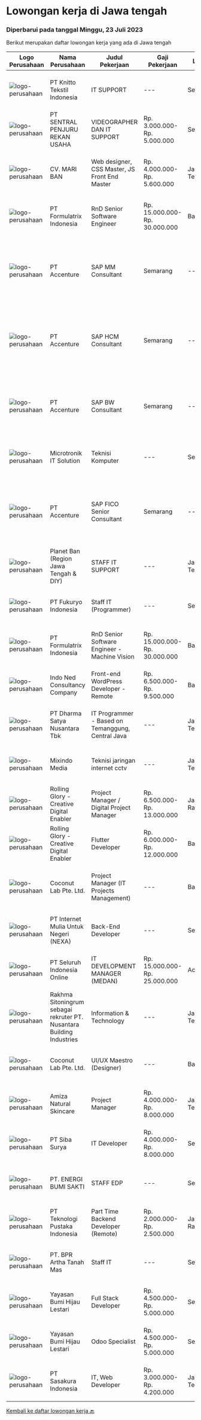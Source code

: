 
  # Lowongan kerja di Jawa tengah

  ### Diperbarui pada tanggal Minggu, 23 Juli 2023

  Berikut merupakan daftar lowongan kerja yang ada di Jawa tengah

  |Logo Perusahaan | Nama Perusahaan | Judul Pekerjaan | Gaji Pekerjaan | Lokasi | Deskripsi | Tanggal diunggah | Pranala |
  | -------------- | --------------- | --------------- | --------- | --------- | -------------- | ------- | ----------- |
  |![logo-perusahaan](https://image-service-cdn.seek.com.au/95c392ce622d6134b6173f8d6379a0068249ee50/ee4dce1061f3f616224767ad58cb2fc751b8d2dc)|PT Knitto Tekstil Indonesia|IT SUPPORT|---|Semarang|Tugas dan Tanggung Jawab Melakukan pemeliharaan sistem secara keseluruhan, seperti hardware dan software Melakukan pemeliharaan infrastruktur jaringan...|Kamis, 20 Juli 2023|https://www.jobstreet.co.id/id/job/it-support-4410134?token=0~e51bc829-2bf6-4856-b2dd-1354c6024e53&sectionRank=1&jobId=jobstreet-id-job-4410134|
|![logo-perusahaan](https://image-service-cdn.seek.com.au/fb6088203875e904b8a8a78f95aea93c43afd202/ee4dce1061f3f616224767ad58cb2fc751b8d2dc)|PT  SENTRAL PENJURU REKAN USAHA|VIDEOGRAPHER DAN IT SUPPORT|Rp. 3.000.000-Rp. 5.000.000|Semarang|Kualifikasi : Usia 25 - 35 tahun Minimal S1 semua jurusan Pengalaman kerja minimal 2 tahun Menyukai fotografi/videografi Menguasai editing Video Paham...|Selasa, 18 Juli 2023|https://www.jobstreet.co.id/id/job/videographer-dan-it-support-4407919?token=0~e51bc829-2bf6-4856-b2dd-1354c6024e53&sectionRank=2&jobId=jobstreet-id-job-4407919|
|![logo-perusahaan](https://image-service-cdn.seek.com.au/66a619503d461493e59922130a11c21744c0f2e9/ee4dce1061f3f616224767ad58cb2fc751b8d2dc)|CV. MARI BAN|Web designer, CSS Master, JS Front End Master|Rp. 4.000.000-Rp. 5.600.000|Jawa Tengah|CV. MARI BAN INDONESIA membutuhkan seorang web designer handal dan berpengalaman, usia maximum 40 tahun dengan keterampilan yang wajib dimiliki antara...|Kamis, 20 Juli 2023|https://www.jobstreet.co.id/id/job/web-designer-css-master-js-front-end-master-4409695?token=0~e51bc829-2bf6-4856-b2dd-1354c6024e53&sectionRank=3&jobId=jobstreet-id-job-4409695|
|![logo-perusahaan](https://image-service-cdn.seek.com.au/e68aac730da390a16ce750d09b06eaca69364b55/ee4dce1061f3f616224767ad58cb2fc751b8d2dc)|PT Formulatrix Indonesia|RnD Senior Software Engineer|Rp. 15.000.000-Rp. 30.000.000|Bandung|Headquartered in Dubai, United Arab Emirates, Formulatrix is a fast-growing robotic automation equipment manufacturer and software solutions provider...|Kamis, 20 Juli 2023|https://www.jobstreet.co.id/id/job/rnd-senior-software-engineer-4410855?token=0~e51bc829-2bf6-4856-b2dd-1354c6024e53&sectionRank=4&jobId=jobstreet-id-job-4410855|
|![logo-perusahaan](https://image-service-cdn.seek.com.au/1c2e28fa09a87d89b9dac6106fdc6fa435c484bb/ee4dce1061f3f616224767ad58cb2fc751b8d2dc)|PT Accenture|SAP MM Consultant | Semarang|---|Semarang|Responsibilities:• Analyzing and assuring quality of the data collected• Assisting in formulating the specific solutions to address prioritized gaps•...|Rabu, 19 Juli 2023|https://www.jobstreet.co.id/id/job/sap-mm-consultant-%7C-semarang-4409326?token=0~e51bc829-2bf6-4856-b2dd-1354c6024e53&sectionRank=5&jobId=jobstreet-id-job-4409326|
|![logo-perusahaan](https://image-service-cdn.seek.com.au/1c2e28fa09a87d89b9dac6106fdc6fa435c484bb/ee4dce1061f3f616224767ad58cb2fc751b8d2dc)|PT Accenture|SAP HCM Consultant | Semarang|---|Semarang|Key responsibilities may include:SAP professionals design, implement and deploy SAP solutions to achieve defined business goals. Maintain skills in...|Rabu, 19 Juli 2023|https://www.jobstreet.co.id/id/job/sap-hcm-consultant-%7C-semarang-4409335?token=0~e51bc829-2bf6-4856-b2dd-1354c6024e53&sectionRank=6&jobId=jobstreet-id-job-4409335|
|![logo-perusahaan](https://image-service-cdn.seek.com.au/1c2e28fa09a87d89b9dac6106fdc6fa435c484bb/ee4dce1061f3f616224767ad58cb2fc751b8d2dc)|PT Accenture|SAP BW Consultant | Semarang|---|Semarang|Responsibilities:Have exposure with different roles during implementation: Leading Design activity and facilitate workshop Hands-on in design and...|Rabu, 19 Juli 2023|https://www.jobstreet.co.id/id/job/sap-bw-consultant-%7C-semarang-4409323?token=0~e51bc829-2bf6-4856-b2dd-1354c6024e53&sectionRank=7&jobId=jobstreet-id-job-4409323|
|![logo-perusahaan](https://i.ibb.co/sqvTCh9/112815900-stock-vector-no-image-available-icon-flat-vector.webp)|Microtronik IT Solution|Teknisi Komputer|---|Semarang|Kualifikasi Usia Maksimal 27 Tahun  Sehat Jasmani dan Rohani  Jujur Dan Disiplin  Bertanggung Jawab  Mampu Bekerja Dengan Tim / Individu  Bersedia...|Kamis, 20 Juli 2023|https://www.jobstreet.co.id/id/job/teknisi-komputer-4410880?token=0~e51bc829-2bf6-4856-b2dd-1354c6024e53&sectionRank=8&jobId=jobstreet-id-job-4410880|
|![logo-perusahaan](https://image-service-cdn.seek.com.au/1c2e28fa09a87d89b9dac6106fdc6fa435c484bb/ee4dce1061f3f616224767ad58cb2fc751b8d2dc)|PT Accenture|SAP FICO Senior Consultant | Semarang|---|Semarang|Responsibilities may include: Provide business process and functional support for the SAP FI and CO modules including its sub-ledgers such as AP, AR,...|Rabu, 19 Juli 2023|https://www.jobstreet.co.id/id/job/sap-fico-senior-consultant-%7C-semarang-4409318?token=0~e51bc829-2bf6-4856-b2dd-1354c6024e53&sectionRank=9&jobId=jobstreet-id-job-4409318|
|![logo-perusahaan](https://i.ibb.co/sqvTCh9/112815900-stock-vector-no-image-available-icon-flat-vector.webp)|Planet Ban (Region Jawa Tengah & DIY)|STAFF IT SUPPORT|---|Jawa Tengah|Kualifikasi : Usia maksimal 25 tahun Pendidikan min SMK (T. Komputer &amp; Jaringan) Mampu melakukan troubleshooting perangkat IT &amp; Software...|Minggu, 16 Juli 2023|https://www.jobstreet.co.id/id/job/staff-it-support-1036424860?token=0~e51bc829-2bf6-4856-b2dd-1354c6024e53&sectionRank=10&jobId=jobstreet-id-job-1036424860|
|![logo-perusahaan](https://image-service-cdn.seek.com.au/074ccf652200eda3ead09e853fa8d7f79ca5a029/ee4dce1061f3f616224767ad58cb2fc751b8d2dc)|PT Fukuryo Indonesia|Staff IT (Programmer)|---|Semarang|Menguasai bahasa pemrograman diantaranya PHP , Codeigniter, Laravel, MySql, SQL Server Memahami konsep pemrograman berbasis OOP (Object Oriented...|Senin, 10 Juli 2023|https://www.jobstreet.co.id/id/job/staff-it-programmer-4398672?token=0~e51bc829-2bf6-4856-b2dd-1354c6024e53&sectionRank=11&jobId=jobstreet-id-job-4398672|
|![logo-perusahaan](https://image-service-cdn.seek.com.au/e68aac730da390a16ce750d09b06eaca69364b55/ee4dce1061f3f616224767ad58cb2fc751b8d2dc)|PT Formulatrix Indonesia|RnD Senior Software Engineer - Machine Vision|Rp. 15.000.000-Rp. 30.000.000|Bandung|Headquartered in Dubai, United Arab Emirates, FORMULATRIX is a fast-growing robotic automation equipment manufacturer and software solutions provider...|Jumat, 14 Juli 2023|https://www.jobstreet.co.id/id/job/rnd-senior-software-engineer-machine-vision-4404729?token=0~e51bc829-2bf6-4856-b2dd-1354c6024e53&sectionRank=12&jobId=jobstreet-id-job-4404729|
|![logo-perusahaan](https://image-service-cdn.seek.com.au/0a642188b6f444564b4e7d0e61cdd79a37cdf0fa/ee4dce1061f3f616224767ad58cb2fc751b8d2dc)|Indo Ned Consultancy Company|Front-end WordPress Developer - Remote|Rp. 6.500.000-Rp. 9.500.000|Bali|Note: This job is not at IndoNed. You will be working for a Dutch company called U Digital (U B.V.) in Indonesia. U Digital is responsible for the...|Jumat, 14 Juli 2023|https://www.jobstreet.co.id/id/job/front-end-wordpress-developer-remote-4405607?token=0~e51bc829-2bf6-4856-b2dd-1354c6024e53&sectionRank=13&jobId=jobstreet-id-job-4405607|
|![logo-perusahaan](https://image-service-cdn.seek.com.au/3f711d508edc48e2f496769c97e787d14ea386e9/ee4dce1061f3f616224767ad58cb2fc751b8d2dc)|PT Dharma Satya Nusantara Tbk|IT Programmer - Based on Temanggung, Central Java|---|Jawa Tengah|Memastikan tersedianya aplikasi melalui kegiatan pembuatan program guna mendukung kebutuhan Bisnis berdasarkan design aplikasi yang sudah ditetapkan...|Rabu, 12 Juli 2023|https://www.jobstreet.co.id/id/job/it-programmer-based-on-temanggung-central-java-4402478?token=0~e51bc829-2bf6-4856-b2dd-1354c6024e53&sectionRank=14&jobId=jobstreet-id-job-4402478|
|![logo-perusahaan](https://i.ibb.co/sqvTCh9/112815900-stock-vector-no-image-available-icon-flat-vector.webp)|Mixindo Media|Teknisi jaringan internet cctv|---|Jawa Tengah|Kualifikasi Sehat Jasmani Rohani Menguasai Setting Router dan Mikrotik Tidak takut ketinggian Jujur dan bertanggung jawab Deskripsi Pekerjaan...|Sabtu, 15 Juli 2023|https://www.jobstreet.co.id/id/job/teknisi-jaringan-internet-cctv-4405913?token=0~e51bc829-2bf6-4856-b2dd-1354c6024e53&sectionRank=15&jobId=jobstreet-id-job-4405913|
|![logo-perusahaan](https://image-service-cdn.seek.com.au/5959c6c0a975dd0c1093495df1aefba5c8f60f57/ee4dce1061f3f616224767ad58cb2fc751b8d2dc)|Rolling Glory - Creative Digital Enabler|Project Manager / Digital Project Manager|Rp. 6.500.000-Rp. 13.000.000|Jakarta Raya|Rolling Glory is looking for a Project Manager role, who:  has experience in managing digital project and team to make sure the result is delivered in...|Selasa, 11 Juli 2023|https://www.jobstreet.co.id/id/job/project-manager-digital-project-manager-4400058?token=0~e51bc829-2bf6-4856-b2dd-1354c6024e53&sectionRank=16&jobId=jobstreet-id-job-4400058|
|![logo-perusahaan](https://image-service-cdn.seek.com.au/102dca1c75fb558e6532d8df396235b956dd0e8e/ee4dce1061f3f616224767ad58cb2fc751b8d2dc)|Rolling Glory - Creative Digital Enabler|Flutter Developer|Rp. 6.000.000-Rp. 12.000.000|Bandung|We are looking for a skilled mobile developer with prior developing experience to create and maintain mobile applications for Andriod, iOS, and...|Selasa, 11 Juli 2023|https://www.jobstreet.co.id/id/job/flutter-developer-4400080?token=0~e51bc829-2bf6-4856-b2dd-1354c6024e53&sectionRank=17&jobId=jobstreet-id-job-4400080|
|![logo-perusahaan](https://i.ibb.co/sqvTCh9/112815900-stock-vector-no-image-available-icon-flat-vector.webp)|Coconut Lab Pte. Ltd.|Project Manager (IT Projects Management)|---|Bali|Calling all champions of innovation and masterful organizers! Are you ready to embark on an exhilarating journey with Coconut Lab's dynamic and...|Kamis, 06 Juli 2023|https://www.jobstreet.co.id/id/job/project-manager-it-projects-management-10922295/origin/sg?token=0~e51bc829-2bf6-4856-b2dd-1354c6024e53&sectionRank=18&jobId=jobstreet-sg-job-10922295|
|![logo-perusahaan](https://image-service-cdn.seek.com.au/4b5f83539301537f2e8ea5a00ffe7781b652be57/ee4dce1061f3f616224767ad58cb2fc751b8d2dc)|PT Internet Mulia Untuk Negeri (NEXA)|Back-End Developer|---|Semarang|Qualifications:- Minimum of a vocational high school (SMK) in related field.- Experience with Node.js programming language, specifically Express.js...|Jumat, 07 Juli 2023|https://www.jobstreet.co.id/id/job/back-end-developer-4397002?token=0~e51bc829-2bf6-4856-b2dd-1354c6024e53&sectionRank=19&jobId=jobstreet-id-job-4397002|
|![logo-perusahaan](https://image-service-cdn.seek.com.au/c768f0670f8f8212da7de609b6af9d0b2e5134cc/ee4dce1061f3f616224767ad58cb2fc751b8d2dc)|PT Seluruh Indonesia Online|IT DEVELOPMENT MANAGER (MEDAN)|Rp. 15.000.000-Rp. 25.000.000|Aceh|Memiliki pengalaman leadership sebagai Manager sebelumnya.Back End Engineer1. Memiliki pengalaman dalam membangun RESTful APIs2. Menguasai bahasa...|Selasa, 04 Juli 2023|https://www.jobstreet.co.id/id/job/it-development-manager-medan-4392340?token=0~e51bc829-2bf6-4856-b2dd-1354c6024e53&sectionRank=20&jobId=jobstreet-id-job-4392340|
|![logo-perusahaan](https://i.ibb.co/sqvTCh9/112815900-stock-vector-no-image-available-icon-flat-vector.webp)|Rakhma Sitoningrum sebagai rekruter PT. Nusantara Building Industries|Information & Technology|---|Jawa Tengah|·       usia maksimal 35 tahun·      Pendidikan D3/S1 Manajemen/Teknik/Sistem Informatika·      Memahami sistem informasi perusahaan·      Memahami...|Senin, 10 Juli 2023|https://www.jobstreet.co.id/id/job/information-technology-1036378999?token=0~e51bc829-2bf6-4856-b2dd-1354c6024e53&sectionRank=21&jobId=jobstreet-id-job-1036378999|
|![logo-perusahaan](https://i.ibb.co/sqvTCh9/112815900-stock-vector-no-image-available-icon-flat-vector.webp)|Coconut Lab Pte. Ltd.|UI/UX Maestro (Designer)|---|Bali|Are you a seasoned design maestro with a passion for leading and inspiring creative teams? Look no further! Coconut Lab, a dynamic and innovative...|Kamis, 06 Juli 2023|https://www.jobstreet.co.id/id/job/ui-ux-maestro-designer-10923068/origin/sg?token=0~e51bc829-2bf6-4856-b2dd-1354c6024e53&sectionRank=22&jobId=jobstreet-sg-job-10923068|
|![logo-perusahaan](https://i.ibb.co/sqvTCh9/112815900-stock-vector-no-image-available-icon-flat-vector.webp)|Amiza Natural Skincare|Project Manager|Rp. 4.000.000-Rp. 8.000.000|Jawa Tengah|Kriteria Project Manager :- Minimal lulusan S1 Teknik Informatika/Ilmu Komputer/Sistem Informasi/Teknik Komputer- Minimal pengalaman kerja 2 tahun...|Senin, 10 Juli 2023|https://www.jobstreet.co.id/id/job/project-manager-4399245?token=0~e51bc829-2bf6-4856-b2dd-1354c6024e53&sectionRank=23&jobId=jobstreet-id-job-4399245|
|![logo-perusahaan](https://image-service-cdn.seek.com.au/08e97f524fd5051f7f15126a22f912a12e9970ea/ee4dce1061f3f616224767ad58cb2fc751b8d2dc)|PT Siba Surya|IT Developer|Rp. 4.000.000-Rp. 8.000.000|Semarang|IT Developer StaffJobdescs: Melakukan maintain program yang sudah ada Membuat proyek program baru sesuai kebutuhan perusahaan Requirements: Usia maks....|Rabu, 05 Juli 2023|https://www.jobstreet.co.id/id/job/it-developer-4393484?token=0~e51bc829-2bf6-4856-b2dd-1354c6024e53&sectionRank=24&jobId=jobstreet-id-job-4393484|
|![logo-perusahaan](https://image-service-cdn.seek.com.au/4c85b5effbf45d7821d383f338bbf1e3c94ec633/ee4dce1061f3f616224767ad58cb2fc751b8d2dc)|PT. ENERGI BUMI SAKTI|STAFF EDP|---|Semarang|Pendidikan minimal SMK jurusan IT atau D3 / S1 jurusan IT Mampu bekerjasama dalam tim Mampu bekerja di bawah tekanan. Berpengalaman minimal 1 tahun...|Selasa, 04 Juli 2023|https://www.jobstreet.co.id/id/job/staff-edp-4392396?token=0~e51bc829-2bf6-4856-b2dd-1354c6024e53&sectionRank=25&jobId=jobstreet-id-job-4392396|
|![logo-perusahaan](https://image-service-cdn.seek.com.au/7c0ff779eec3199b72bdf9f36f204822a48330fe/ee4dce1061f3f616224767ad58cb2fc751b8d2dc)|PT Teknologi Pustaka Indonesia|Part Time Backend Developer (Remote)|Rp. 2.000.000-Rp. 2.500.000|Jakarta Raya|Deskripsi Pekerjaan : Membuat fungsi API Membuat Test case dan Unit Test Membuat dan mendesain Skema Database dan ERD jika diperlukan Mengupdate...|Kamis, 06 Juli 2023|https://www.jobstreet.co.id/id/job/part-time-backend-developer-remote-4395700?token=0~e51bc829-2bf6-4856-b2dd-1354c6024e53&sectionRank=26&jobId=jobstreet-id-job-4395700|
|![logo-perusahaan](https://image-service-cdn.seek.com.au/1d6242178efb02bed60dbdc90a9f63d1091f056d/ee4dce1061f3f616224767ad58cb2fc751b8d2dc)|PT. BPR Artha Tanah Mas|Staff IT|---|Semarang|Usia maksimal 25 tahun Pendidikan Minimal D3 Teknik Informatika/Ilmu Komputer/Teknik Komputer Memiliki SIM C dan Motor Dapat mengoperasikan Ms Office,...|Senin, 03 Juli 2023|https://www.jobstreet.co.id/id/job/staff-it-4390043?token=0~e51bc829-2bf6-4856-b2dd-1354c6024e53&sectionRank=27&jobId=jobstreet-id-job-4390043|
|![logo-perusahaan](https://image-service-cdn.seek.com.au/f6a80fac749c53e9f6544f4fef51c3ef1b5731f2/ee4dce1061f3f616224767ad58cb2fc751b8d2dc)|Yayasan Bumi Hijau Lestari|Full Stack Developer|Rp. 4.500.000-Rp. 5.000.000|Semarang|Full Stack DeveloperThe successful candidate will work with a group of programmers developing databases, web applications and websites. As a full...|Selasa, 04 Juli 2023|https://www.jobstreet.co.id/id/job/full-stack-developer-4392921?token=0~e51bc829-2bf6-4856-b2dd-1354c6024e53&sectionRank=28&jobId=jobstreet-id-job-4392921|
|![logo-perusahaan](https://image-service-cdn.seek.com.au/f6a80fac749c53e9f6544f4fef51c3ef1b5731f2/ee4dce1061f3f616224767ad58cb2fc751b8d2dc)|Yayasan Bumi Hijau Lestari|Odoo Specialist|Rp. 4.500.000-Rp. 5.000.000|Semarang|Odoo SpecialistRequirements: Bachelor from Computer Science/IT/Maths/Physics/Engineering Proven working experience in web development minimum 3 years....|Rabu, 05 Juli 2023|https://www.jobstreet.co.id/id/job/odoo-specialist-4394442?token=0~e51bc829-2bf6-4856-b2dd-1354c6024e53&sectionRank=29&jobId=jobstreet-id-job-4394442|
|![logo-perusahaan](https://image-service-cdn.seek.com.au/e0f7bebad1902242a6d3962c3beb196f611c0285/ee4dce1061f3f616224767ad58cb2fc751b8d2dc)|PT Sasakura Indonesia|IT, Web Developer|Rp. 3.000.000-Rp. 4.200.000|Jawa Tengah|- Melakukan Management Server , Backup Server Data Perusahaan- Melakukan pemeliharaan dan perbaikan jika terjadi masalah di jaringan internet dan...|Jumat, 30 Juni 2023|https://www.jobstreet.co.id/id/job/it-web-developer-4389271?token=0~e51bc829-2bf6-4856-b2dd-1354c6024e53&sectionRank=30&jobId=jobstreet-id-job-4389271|


  [Kembali ke daftar lowongan kerja 🔙](../README.md#daftar-lowongan-kerja)
  
